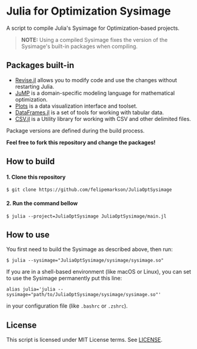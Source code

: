 # Julia for Optimization Sysimage
A script to compile Julia's Sysimage for Optimization-based projects.

> **NOTE:** Using a compiled Sysimage fixes the version of the Sysimage's built-in packages when compiling.

## Packages built-in

- [Revise.jl](https://github.com/timholy/Revise.jl) allows you to modify code and use the changes without restarting Julia.
- [JuMP](https://jump.dev/JuMP.jl/stable/) is a domain-specific modeling language for mathematical optimization.
- [Plots](https://docs.juliaplots.org/stable/) is a data visualization interface and toolset.
- [DataFrames.jl](https://dataframes.juliadata.org/stable/) is a set of tools for working with tabular data.
- [CSV.jl](https://github.com/JuliaData/CSV.jl) is a Utility library for working with CSV and other delimited files.

Package versions are defined during the build process.

**Feel free to fork this repository and change the packages!**

## How to build

#### 1. Clone this repository
```shell
$ git clone https://github.com/felipemarkson/JuliaOptSysimage
```
#### 2. Run the command bellow 

```shell
$ julia --project=JuliaOptSysimage JuliaOptSysimage/main.jl
```


## How to use
You first need to build the Sysimage as described above, then run:

```shell
$ julia --sysimage="JuliaOptSysimage/sysimage/sysimage.so" 
```

If you are in a shell-based environment (like macOS or Linux), you can set to use the Sysimage permanently put this line:
```shell
alias julia='julia --sysimage="path/to/JuliaOptSysimage/sysimage/sysimage.so"'
```
in your configuration file (like `.bashrc` or `.zshrc`).


## License
This script is licensed under MIT License terms. See [LICENSE](/LICENSE).
